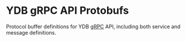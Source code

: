 # YDB gRPC API Protobufs

Protocol buffer definitions for YDB [gRPC](https://grpc.io/) API, including both service and message definitions.
